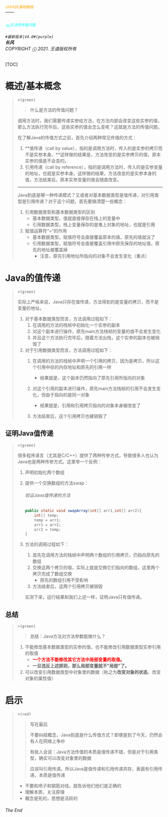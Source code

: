 ###### <sub><font color = orange>JAVASE基础教程</font></sub><br />——<br /><sup><font color=white>卷4</font></sup><font color=white>数组</font><br/><sup><sub><font color=cyan>节5</font></sub><font color=cyan>方法的传值问题</font></sup><br/><br/>	``#最新版本|V4.0#(purple) ``<br/>**长风**<br/>*COPYRIGHT ⓒ 2021. 王道版权所有*

[TOC]

# 概述/基本概念

> `>(green)`
>
> > 什么是方法的传值问题？
>
> 调用方法时，我们需要传递实参给方法，在方法内部会改变这些实参的值，那么方法执行完毕后，这些实参的值会怎么变呢？这就是方法的传值问题。
>
> 在了解Java的传值方式之前，首先介绍两种常见传值的方式：
>
> 1. **值传递（call by value），指的是调用方法时，传入的是实参的拷贝而不是实参本身。**这样做的结果是，方法改变的是实参拷贝的值，原本实参的值是不会变的。
> 2. 引用传递（call by reference），指的是调用方法时，传入的是实参变量的地址，也就是实参本身。这样做的结果，方法改变的是实参本身的值，方法结束后，原本实参变量的值会随直改变。
>
> ---
>
> Java到底是哪一种传递模式？又或者对基本数据类型是值传递，对引用类型是引用传递？对于这个问题，首先要搞清楚一些概念：
>
> 1. 引用数据类型和基本数据类型的区别
>    - 基本数据类型，值就直接保存在栈上的变量中
>    - 引用数据类型，栈上变量保存的是堆上对象的地址，也就是引用
> 2. 赋值运算符“=”的作用
>    - 基本数据类型，赋值符号会直接覆盖原本的值，原先的值就没了
>    - 引用数据类型，赋值符号会直接覆盖引用中原先保存的地址值，原先的地址被覆盖掉
>      - 注意，原先引用地址所指向的对象不会发生变化（重点）

# Java的值传递

> `>(green)`
>
> 实际上严格来说，Java只存在值传递，方法得到的是变量的拷贝，而不是变量的地址。
>
> 1. 对于基本数据类型而言，方法调用过程如下：
>    1. 在调用的方法的栈帧中初始化一个实参的副本
>    2. 对这个副本进行操作，原先main方法栈帧的变量的值不会发生变化
>    3. 并且这个方法执行完毕后，随着方法出栈，这个实参的副本也被销毁了
> 2. 对于引用数据类型而言，方法调用过程如下：
>    1. 在调用的方法的栈帧中声明一个引用的拷贝，因为是拷贝，所以这个引用中存的内存地址和原先的引用一样
>
>       - 结果就是，这个副本仍然指向了原先引用所指向的对象
>
>    2. 对这个引用的副本进行操作，原先main方法栈帧的引用不会发生变化，但由于指向的是同一对象
>
>       - 结果就是，引用和引用拷贝指向的对象本身被改变了
>
>    3. 方法结束后，这个引用拷贝也被销毁了
>

## 证明Java值传递

> `>(green)`
>
> 很多程序语言（尤其是C/C++）提供了两种传参方式，导致很多人也认为Java也是两种传参方式。这里举一个反例：
>
> 1. 声明初始化两个数组
>
> 2. 提供一个交换数组的方法swap：
>
>    ###### 验证Java值传递的方法
>
>    ``` java
>    public static void swapArray(int[] arr1,int[] arr2){
>        int[] temp;
>        temp = arr1;
>        arr1 = arr2;
>        arr2 = temp;
>    }
>    ```
>
> 3. 方法的调用过程如下：
>
>    1. 首先在调用方法的栈帧中声明两个数组的引用拷贝，仍指向原先的数组
>    2. 交换这两个拷贝的值，实际上就是交换它们指向的数组，这里两个拷贝完成了数组交换
>       - 原先的数组引用不受影响
>    3. 方法结束后，这两个引用拷贝被销毁
>
>    实测下来，运行结果和我们上述一样，证明Java只有值传递。

## 总结

> `>(green)`
>
> > 总结：Java方法对方法参数能做什么？
>
> 1. 不能修改基本数据类型的实参的值，也不能修改引用数据类型实参引用的取值
>    - <font color=red>**一个方法不能修改其它方法中局部变量的取值。**</font>
>    - **一旦违反上述原则，那么局部变量就不"局部"了。**
> 2. 可以改变引用数据类型中对象里的数据（称之为**改变对象的状态**，改变对象的属性值）

# 启示

> `>(red)`
>
> > 写在最后
> >
> > 不要纠结概念，Java到底是什么传值方式？即便是到了今天，仍然会有人在网络上争吵
> >
> > 有些人会说：Java方法传值的本质是值传递不错，但是对于引用类型，确实可以改变对象里的数据
> >
> > 应该叫引用传递。所以Java是值传递和引用传递共存，表面有引用传递，本质是值传递
>
> - 不要和喷子和钢筋对线，就告诉他们他们是正确的
> - 理解本质，关注原理
> - 概念是死的，思想是活跃的

###### The End
